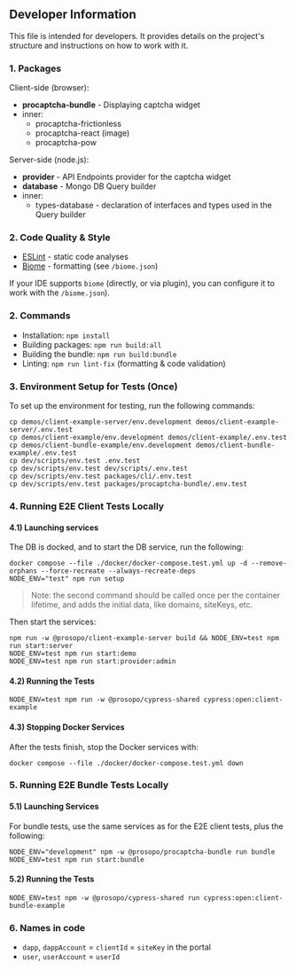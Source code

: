 ## Developer Information

This file is intended for developers. It provides details on the project's structure and instructions on how to work
with it.

### 1. Packages

Client-side (browser):

* **procaptcha-bundle** - Displaying captcha widget
* inner:
    - procaptcha-frictionless
    - procaptcha-react (image)
    - procaptcha-pow

Server-side (node.js):

* **provider** - API Endpoints provider for the captcha widget
* **database** - Mongo DB Query builder
* inner:
    - types-database - declaration of interfaces and types used in the Query builder

### 2. Code Quality & Style

* [ESLint](https://eslint.org/) - static code analyses
* [Biome](https://biomejs.dev/) - formatting (see `/biome.json`)

If your IDE supports `biome` (directly, or via plugin), you can configure it to work with the `/biome.json`).

### 2. Commands

* Installation: `npm install`
* Building packages: `npm run build:all`
* Building the bundle: `npm run build:bundle`
* Linting: `npm run lint-fix` (formatting & code validation)

### 3. Environment Setup for Tests (Once)

To set up the environment for testing, run the following commands:

```
cp demos/client-example-server/env.development demos/client-example-server/.env.test
cp demos/client-example/env.development demos/client-example/.env.test
cp demos/client-bundle-example/env.development demos/client-bundle-example/.env.test
cp dev/scripts/env.test .env.test
cp dev/scripts/env.test dev/scripts/.env.test
cp dev/scripts/env.test packages/cli/.env.test
cp dev/scripts/env.test packages/procaptcha-bundle/.env.test
```

### 4. Running E2E Client Tests Locally

#### 4.1) Launching services

The DB is docked, and to start the DB service, run the following:

```
docker compose --file ./docker/docker-compose.test.yml up -d --remove-orphans --force-recreate --always-recreate-deps
NODE_ENV="test" npm run setup
```

> Note: the second command should be called once per the container lifetime, and adds the initial data, like domains,
> siteKeys, etc.

Then start the services:

```
npm run -w @prosopo/client-example-server build && NODE_ENV=test npm run start:server
NODE_ENV=test npm run start:demo
NODE_ENV=test npm run start:provider:admin
```

#### 4.2) Running the Tests

```
NODE_ENV=test npm run -w @prosopo/cypress-shared cypress:open:client-example
```

#### 4.3) Stopping Docker Services

After the tests finish, stop the Docker services with:

```
docker compose --file ./docker/docker-compose.test.yml down
```

### 5. Running E2E Bundle Tests Locally

#### 5.1) Launching Services

For bundle tests, use the same services as for the E2E client tests, plus the following:

```
NODE_ENV="development" npm -w @prosopo/procaptcha-bundle run bundle
NODE_ENV=test npm run start:bundle
```

#### 5.2) Running the Tests

```
NODE_ENV=test npm -w @prosopo/cypress-shared run cypress:open:client-bundle-example
```

### 6. Names in code

* `dapp`, `dappAccount` = `clientId` = `siteKey` in the portal
* `user`, `userAccount` = `userId`
